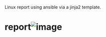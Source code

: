 Linux report using ansible via a jinja2 template.
# report![image](https://user-images.githubusercontent.com/74144712/157953144-4652e8d8-9bc9-44d2-a30c-902d20296488.png)

